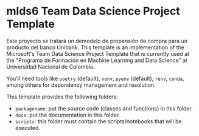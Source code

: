 # mlds6 Team Data Science Project Template

Este proyecto se tratará un demodelo de propensión de compra para un producto del banco Unibank. 
This template is an implementation of the Microsoft's Team Data Science Project Template that is currently used at the "Programa de Formación en Machine Learning and Data Science" at Universidad Nacional de Colombia.

You'll need tools like `poetry` (default), `venv`, `pyenv` (default), `renv`, `conda`, among others for dependency management and resolution.

This template provides the following folders:

* `packagename`: put the source code (classes and functions) in this folder.
* `docs`: put the documentation in this folder.
* `scripts`: this folder must contain the scripts/notebooks that will be executed.
